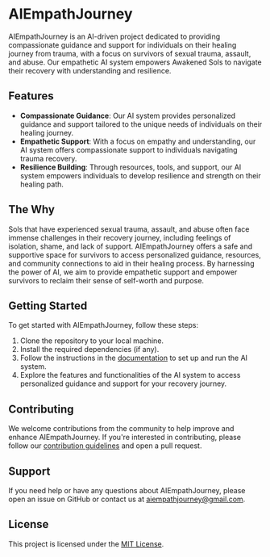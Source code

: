 # AIEmpathJourney

AIEmpathJourney is an AI-driven project dedicated to providing compassionate guidance and support for individuals on their healing journey from trauma, with a focus on survivors of sexual trauma, assault, and abuse. Our empathetic AI system empowers Awakened Sols to navigate their recovery with understanding and resilience.

## Features

- **Compassionate Guidance**: Our AI system provides personalized guidance and support tailored to the unique needs of individuals on their healing journey.
- **Empathetic Support**: With a focus on empathy and understanding, our AI system offers compassionate support to individuals navigating trauma recovery.
- **Resilience Building**: Through resources, tools, and support, our AI system empowers individuals to develop resilience and strength on their healing path.

## The Why

Sols that have experienced sexual trauma, assault, and abuse often face immense challenges in their recovery journey, including feelings of isolation, shame, and lack of support. AIEmpathJourney offers a safe and supportive space for survivors to access personalized guidance, resources, and community connections to aid in their healing process. By harnessing the power of AI, we aim to provide empathetic support and empower survivors to reclaim their sense of self-worth and purpose.

## Getting Started

To get started with AIEmpathJourney, follow these steps:

1. Clone the repository to your local machine.
2. Install the required dependencies (if any).
3. Follow the instructions in the [documentation](link-to-documentation) to set up and run the AI system.
4. Explore the features and functionalities of the AI system to access personalized guidance and support for your recovery journey.

## Contributing

We welcome contributions from the community to help improve and enhance AIEmpathJourney. If you're interested in contributing, please follow our [contribution guidelines](https://github.com/AIEmpathJourney/AIEmpathJourney/blob/main/CONTRIBUTION%20GUIDELINES.md) and open a pull request.

## Support

If you need help or have any questions about AIEmpathJourney, please open an issue on GitHub or contact us at [aiempathjourney@gmail.com](mailto:aiempathjourney@gmail.com).

## License

This project is licensed under the [MIT License](https://github.com/AIEmpathJourney/AIEmpathJourney/blob/main/LICENSE).
